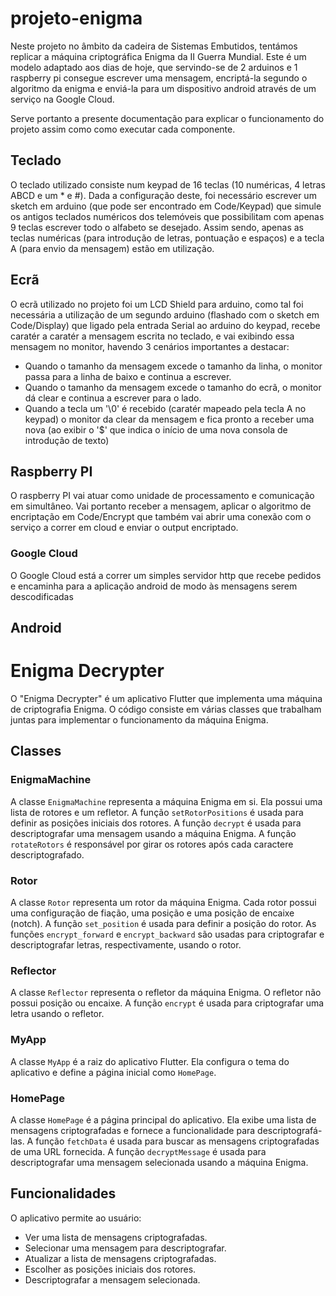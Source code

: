 # projeto-enigma
Neste projeto no âmbito da cadeira de Sistemas Embutidos, tentámos replicar a máquina criptográfica Enigma da II Guerra Mundial.
Este é um modelo adaptado aos dias de hoje, que servindo-se de 2 arduinos e 1 raspberry pi consegue escrever uma mensagem, encriptá-la segundo o algoritmo da enigma e enviá-la para um dispositivo android através de um serviço na Google Cloud.

Serve portanto a presente documentação para explicar o funcionamento do projeto assim como como executar cada componente.

## Teclado
O teclado utilizado consiste num keypad de 16 teclas (10 numéricas, 4 letras ABCD e um * e #). Dada a configuração deste, foi necessário escrever um sketch em arduino (que pode ser encontrado em Code/Keypad) que simule os antigos teclados numéricos dos telemóveis que possibilitam com apenas 9 teclas escrever todo o alfabeto se desejado. Assim sendo, apenas as teclas numéricas (para introdução de letras, pontuação e espaços) e a tecla A (para envio da mensagem) estão em utilização.

## Ecrã
O ecrã utilizado no projeto foi um LCD Shield para arduino, como tal foi necessária a utilização de um segundo arduino (flashado com o sketch em Code/Display) que ligado pela entrada Serial ao arduino do keypad, recebe caratér a caratér a mensagem escrita no teclado, e vai exibindo essa mensagem no monitor, havendo 3 cenários importantes a destacar:

- Quando o tamanho da mensagem excede o tamanho da linha, o monitor passa para a linha de baixo e continua a escrever.
- Quando o tamanho da mensagem excede o tamanho do ecrã, o monitor dá clear e continua a escrever para o lado.
- Quando a tecla um '\0' é recebido (caratér mapeado pela tecla A no keypad) o monitor da clear da mensagem e fica pronto a receber uma nova (ao exibir o '$' que indica o início de uma nova consola de introdução de texto)

## Raspberry PI
O raspberry PI vai atuar como unidade de processamento e comunicação em simultâneo. Vai portanto receber a mensagem, aplicar o algoritmo de encriptação em Code/Encrypt que também vai abrir uma conexão com o serviço a correr em cloud e enviar o output encriptado. 

### Google Cloud
O Google Cloud está a correr um simples servidor http que recebe pedidos e encaminha para a aplicação android de modo às mensagens serem descodificadas

## Android

# Enigma Decrypter

O "Enigma Decrypter" é um aplicativo Flutter que implementa uma máquina de criptografia Enigma. O código consiste em várias classes que trabalham juntas para implementar o funcionamento da máquina Enigma.

## Classes

### EnigmaMachine

A classe `EnigmaMachine` representa a máquina Enigma em si. Ela possui uma lista de rotores e um refletor. A função `setRotorPositions` é usada para definir as posições iniciais dos rotores. A função `decrypt` é usada para descriptografar uma mensagem usando a máquina Enigma. A função `rotateRotors` é responsável por girar os rotores após cada caractere descriptografado.

### Rotor

A classe `Rotor` representa um rotor da máquina Enigma. Cada rotor possui uma configuração de fiação, uma posição e uma posição de encaixe (notch). A função `set_position` é usada para definir a posição do rotor. As funções `encrypt_forward` e `encrypt_backward` são usadas para criptografar e descriptografar letras, respectivamente, usando o rotor.

### Reflector

A classe `Reflector` representa o refletor da máquina Enigma. O refletor não possui posição ou encaixe. A função `encrypt` é usada para criptografar uma letra usando o refletor.

### MyApp

A classe `MyApp` é a raiz do aplicativo Flutter. Ela configura o tema do aplicativo e define a página inicial como `HomePage`.

### HomePage

A classe `HomePage` é a página principal do aplicativo. Ela exibe uma lista de mensagens criptografadas e fornece a funcionalidade para descriptografá-las. A função `fetchData` é usada para buscar as mensagens criptografadas de uma URL fornecida. A função `decryptMessage` é usada para descriptografar uma mensagem selecionada usando a máquina Enigma.

## Funcionalidades

O aplicativo permite ao usuário:

- Ver uma lista de mensagens criptografadas.
- Selecionar uma mensagem para descriptografar.
- Atualizar a lista de mensagens criptografadas.
- Escolher as posições iniciais dos rotores.
- Descriptografar a mensagem selecionada.

